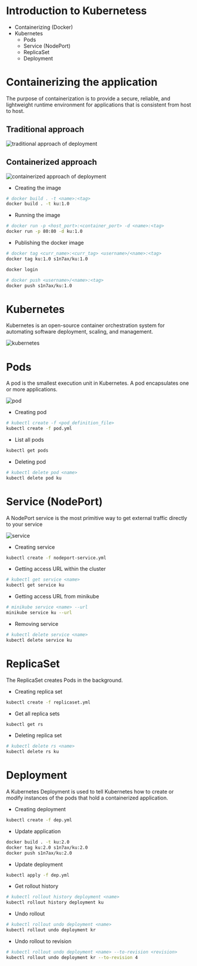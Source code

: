 # Introduction to Kubernetess

* Containerizing (Docker)
* Kubernetes
    * Pods
    * Service (NodePort)
    * ReplicaSet
    * Deployment

# Containerizing the application

The purpose of containerization is to provide a secure, reliable, and lightweight runtime environment for applications that is consistent from host to host.

## Traditional approach
![traditional approach of deployment](./images/traditional_approach_of_deployment.svg)

## Containerized approach
![containerized approach of deployment](./images/containerized_approach_of_deployment.svg)

* Creating the image
```bash
# docker build . -t <name>:<tag>
docker build . -t ku:1.0
```

* Running the image
```bash
# docker run -p <host_port>:<container_port> -d <name>:<tag>
docker run -p 80:80 -d ku:1.0
```

* Publishing the docker image
```bash
# docker tag <curr_name>:<curr_tag> <username>/<name>:<tag>
docker tag ku:1.0 s1n7ax/ku:1.0

docker login

# docker push <username>/<name>:<tag>
docker push s1n7ax/ku:1.0
```

# Kubernetes

Kubernetes is an open-source container orchestration system for automating software deployment, scaling, and management.

![kubernetes](./images/kubernetes.svg)

# Pods

A pod is the smallest execution unit in Kubernetes. A pod encapsulates one or more applications.

![pod](./images/pods.svg)

* Creating pod
```bash
# kubectl create -f <pod_definition_file>
kubectl create -f pod.yml
```

* List all pods
```bash
kubectl get pods
```

* Deleting pod
```bash
# kubectl delete pod <name>
kubectl delete pod ku
```

# Service (NodePort)

A NodePort service is the most primitive way to get external traffic directly to your service

![service](./images/service.svg)

* Creating service
```bash
kubectl create -f nodeport-service.yml
```

* Getting access URL within the cluster
```bash
# kubectl get service <name>
kubectl get service ku
```

* Getting access URL from minikube
```bash
# minikube service <name> --url
minikube service ku --url
```

* Removing service
```bash
# kubectl delete service <name>
kubectl delete service ku
```

# ReplicaSet

The ReplicaSet creates Pods in the background.

* Creating replica set
```bash
kubectl create -f replicaset.yml
```

* Get all replica sets
```bash
kubectl get rs
```

* Deleting replica set
```bash
# kubectl delete rs <name>
kubectl delete rs ku
```

# Deployment

A Kubernetes Deployment is used to tell Kubernetes how to create or modify instances of the pods that hold a containerized application.

* Creating deployment
```bash
kubectl create -f dep.yml
```

* Update application
```bash
docker build . -t ku:2.0
docker tag ku:2.0 s1n7ax/ku:2.0
docker push s1n7ax/ku:2.0
```

* Update deployment
```bash
kubectl apply -f dep.yml
```

* Get rollout history
```bash
# kubectl rollout history deployment <name>
kubectl rollout history deployment ku
```

* Undo rollout
```bash
# kubectl rollout undo deployment <name>
kubectl rollout undo deployment kr
```

* Undo rollout to revision
```bash
# kubectl rollout undo deployment <name> --to-revision <revision> 
kubectl rollout undo deployment kr --to-revision 4
```
